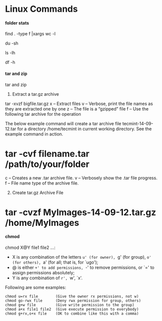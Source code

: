 ﻿# Linux Commands #



#### folder stats

find . -type f |xargs wc -l

du -sh

ls -lh

df -h


#### tar and zip

tar and zip

1) Extract a tar.gz archive

tar -xvzf bigfile.tar.gz
x –  Extract files
v – Verbose, print the file names as they are extracted one by one
z – The file is a “gzipped” file
f – Use the following tar archive for the operation

The below example command will create a tar archive file tecmint-14-09-12.tar for a directory /home/tecmint in current working directory. See the example command in action.

# tar -cvf filename.tar /path/to/your/folder
c – Creates a new .tar archive file.
v – Verbosely show the .tar file progress.
f – File name type of the archive file.

2. Create tar.gz Archive File
# tar -cvzf MyImages-14-09-12.tar.gz /home/MyImages

#### chmod

chmod X@Y file1 file2 ...:

- X is any combination of the letters `u' (for owner), `g' (for group), `o' (for others), `a' (for all; that is, for `ugo'); 
- @ is either `+' to add permissions, `-' to remove permissions, or `=' to assign permissions absolutely; 
- Y is any combination of `r', `w', `x'. 

Following are some examples:
```
chmod u=rx file        (Give the owner rx permissions, not w)
chmod go-rwx file      (Deny rwx permission for group, others)
chmod g+w file         (Give write permission to the group)
chmod a+x file1 file2  (Give execute permission to everybody)
chmod g+rx,o+x file    (OK to combine like this with a comma)
```     